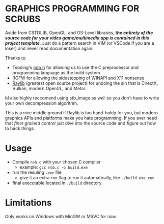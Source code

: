 # GRAPHICS PROGRAMMING FOR SCRUBS
Aside from CSTDLIB, OpenGL, and OS-Level libraries, ***the entirety of the source code for your video game/multimedia app is contained in this project template***. Just do a pattern search in VIM (or VSCode if you are a loser) and never read documentation again.

Thanks to:
- Tsoding's [nob.h](https://github.com/tsoding/nob.h) for allowing us to use the C preprocessor and programming language as the build system
- [RGFW](https://github.com/ColleagueRiley/RGFW) for allowing the sidestepping of WINAPI and X11 nonsense
- [Raylib](https://github.com/raysan5/raylib) (greatest open source project) for undoing the sin that is DirectX, Vulkan, modern OpenGL, and Metal.

Id also highly reccomend using stb_image as well so you don't have to write your own decompression algorithm.

This is a nice middle ground if Raylib is too hand-holdy for you, but modern graphics APIs and platforms make you hate programming. If you ever need that *finer grained control* just dive into the source code and figure out how to hack things.

# Usage
- Compile `nob.c` with your chosen C compiler
    - example: `gcc nob.c -o build.exe`
- run the resuling `.exe` file
    - give it an extra `run` flag to run it automatically, like `./build.exe run`
- final executable located in `./build` directory

# Limitations
Only works on Windows with MinGW or MSVC for now.
